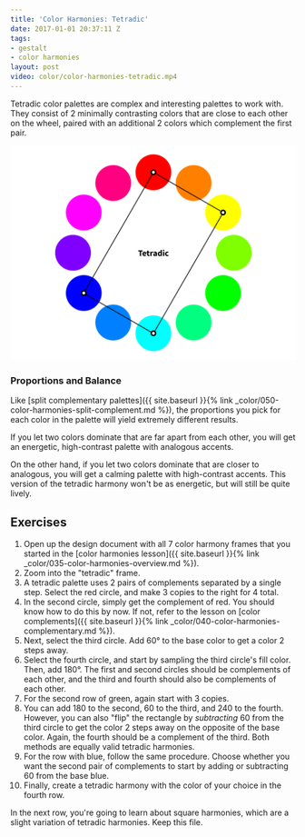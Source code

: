 ```yaml
---
title: 'Color Harmonies: Tetradic'
date: 2017-01-01 20:37:11 Z
tags:
- gestalt
- color harmonies
layout: post
video: color/color-harmonies-tetradic.mp4
---
```


Tetradic color palettes are complex and interesting palettes to work with. They consist of 2 minimally contrasting colors that are close to each other on the wheel, paired with an additional 2 colors which complement the first pair.

![Tetradic Color Harmony](/images/color/color-wheel-tetradic.png)

### Proportions and Balance

Like [split complementary palettes]({{ site.baseurl }}{% link _color/050-color-harmonies-split-complement.md %}), the proportions you pick for each color in the palette will yield extremely different results.

If you let two colors dominate that are far apart from each other, you will get an energetic, high-contrast palette with analogous accents.

On the other hand, if you let two colors dominate that are closer to analogous, you will get a calming palette with high-contrast accents. This version of the tetradic harmony won't be as energetic, but will still be quite lively.

<!--more-->
## Exercises

1. Open up the design document with all 7 color harmony frames that you started in the [color harmonies lesson]({{ site.baseurl }}{% link _color/035-color-harmonies-overview.md %}).
2. Zoom into the "tetradic" frame.
3. A tetradic palette uses 2 pairs of complements separated by a single step. Select the red circle, and make 3 copies to the right for 4 total.
4. In the second circle, simply get the complement of red. You should know how to do this by now. If not, refer to the lesson on [color complements]({{ site.baseurl }}{% link _color/040-color-harmonies-complementary.md %}).
5. Next, select the third circle. Add 60° to the base color to get a color 2 steps away.
6. Select the fourth circle, and start by sampling the third circle's fill color. Then, add 180°. The first and second circles should be complements of each other, and the third and fourth should also be complements of each other.
7. For the second row of green, again start with 3 copies.
8. You can add 180 to the second, 60 to the third, and 240 to the fourth. However, you can also "flip" the rectangle by *subtracting* 60 from the third circle to get the color 2 steps away on the opposite of the base color. Again, the fourth should be a complement of the third. Both methods are equally valid tetradic harmonies.
9. For the row with blue, follow the same procedure. Choose whether you want the second pair of complements to start by adding or subtracting 60 from the base blue.
10. Finally, create a tetradic harmony with the color of your choice in the fourth row.

In the next row, you're going to learn about square harmonies, which are a slight variation of tetradic harmonies. Keep this file.
